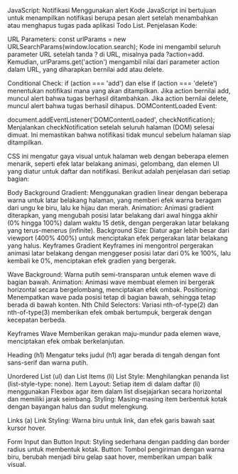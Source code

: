 JavaScript: Notifikasi Menggunakan alert
Kode JavaScript ini bertujuan untuk menampilkan notifikasi berupa pesan alert setelah menambahkan atau menghapus tugas pada aplikasi Todo List.
Penjelasan Kode:

URL Parameters:
const urlParams = new URLSearchParams(window.location.search);
Kode ini mengambil seluruh parameter URL setelah tanda ? di URL, misalnya pada ?action=add.
Kemudian, urlParams.get('action') mengambil nilai dari parameter action dalam URL, yang diharapkan bernilai add atau delete.

Conditional Check:
if (action === 'add') dan else if (action === 'delete') menentukan notifikasi mana yang akan ditampilkan.
Jika action bernilai add, muncul alert bahwa tugas berhasil ditambahkan. Jika action bernilai delete, muncul alert bahwa tugas berhasil dihapus.
DOMContentLoaded Event:

document.addEventListener('DOMContentLoaded', checkNotification);
Menjalankan checkNotification setelah seluruh halaman (DOM) selesai dimuat. Ini memastikan bahwa notifikasi tidak muncul sebelum halaman siap ditampilkan.

CSS ini mengatur gaya visual untuk halaman web dengan beberapa elemen menarik, seperti efek latar belakang animasi, gelombang, dan elemen UI yang diatur untuk daftar dan notifikasi. Berikut adalah penjelasan dari setiap bagian:

Body
Background Gradient: Menggunakan gradien linear dengan beberapa warna untuk latar belakang halaman, yang memberi efek warna beragam dari ungu ke biru, lalu ke hijau dan merah.
Animation: Animasi gradient diterapkan, yang mengubah posisi latar belakang dari awal hingga akhir (0% hingga 100%) dalam waktu 15 detik, dengan pergerakan latar belakang yang terus-menerus (infinite).
Background Size: Diatur agar lebih besar dari viewport (400% 400%) untuk menciptakan efek pergerakan latar belakang yang halus.
Keyframes Gradient
Keyframes ini mengontrol pergerakan animasi latar belakang dengan menggeser posisi latar dari 0% ke 100%, lalu kembali ke 0%, menciptakan efek gradien yang bergerak.

Wave
Background: Warna putih semi-transparan untuk elemen wave di bagian bawah.
Animation: Animasi wave membuat elemen ini bergerak horizontal secara bergelombang, menciptakan efek ombak.
Positioning: Menempatkan wave pada posisi tetap di bagian bawah, sehingga tetap berada di bawah konten.
Nth Child Selectors: Variasi nth-of-type(2) dan nth-of-type(3) memberikan efek ombak bertumpuk, bergerak dengan kecepatan berbeda.

Keyframes Wave
Memberikan gerakan maju-mundur pada elemen wave, menciptakan efek ombak berkelanjutan.

Heading (h1)
Mengatur teks judul (h1) agar berada di tengah dengan font sans-serif dan warna putih.

Unordered List (ul) dan List Items (li)
List Style: Menghilangkan penanda list (list-style-type: none).
Item Layout: Setiap item di dalam daftar (li) menggunakan Flexbox agar item dalam list disejajarkan secara horizontal dan memiliki jarak seimbang.
Styling: Masing-masing item berbentuk kotak dengan bayangan halus dan sudut melengkung.

Links (a)
Link Styling: Warna biru untuk link, dan efek garis bawah saat kursor hover.

Form Input dan Button
Input: Styling sederhana dengan padding dan border radius untuk membentuk kotak.
Button: Tombol pengiriman dengan warna biru, berubah menjadi biru gelap saat hover, memberikan umpan balik visual.